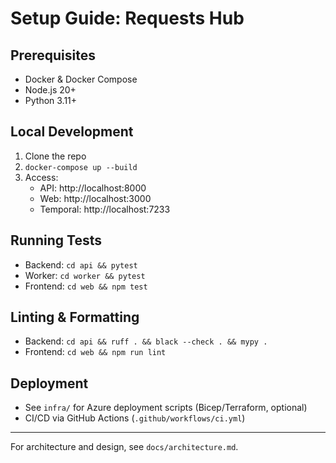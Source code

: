 # Setup Guide: Requests Hub

## Prerequisites
- Docker & Docker Compose
- Node.js 20+
- Python 3.11+

## Local Development
1. Clone the repo
2. `docker-compose up --build`
3. Access:
   - API: http://localhost:8000
   - Web: http://localhost:3000
   - Temporal: http://localhost:7233

## Running Tests
- Backend: `cd api && pytest`
- Worker: `cd worker && pytest`
- Frontend: `cd web && npm test`

## Linting & Formatting
- Backend: `cd api && ruff . && black --check . && mypy .`
- Frontend: `cd web && npm run lint`

## Deployment
- See `infra/` for Azure deployment scripts (Bicep/Terraform, optional)
- CI/CD via GitHub Actions (`.github/workflows/ci.yml`)

---

For architecture and design, see `docs/architecture.md`.
